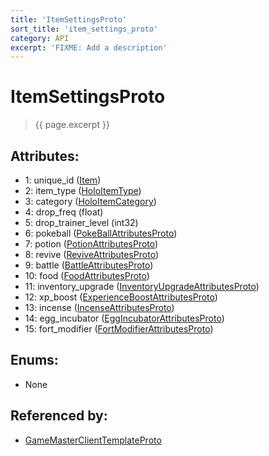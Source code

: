 ```yaml
---
title: 'ItemSettingsProto'
sort_title: 'item_settings_proto'
category: API
excerpt: 'FIXME: Add a description'
---
```


[comment]: <> (THIS PART IS GENERATED - AKA DON'T EDIT THIS PART MANUALLY)

# ItemSettingsProto

> {{ page.excerpt }}

## Attributes:

- 1: unique_id ([Item](../../enums/Item/))
- 2: item_type ([HoloItemType](../../enums/HoloItemType/))
- 3: category ([HoloItemCategory](../../enums/HoloItemCategory/))
- 4: drop_freq (float)
- 5: drop_trainer_level (int32)
- 6: pokeball ([PokeBallAttributesProto](../PokeBallAttributesProto/))
- 7: potion ([PotionAttributesProto](../PotionAttributesProto/))
- 8: revive ([ReviveAttributesProto](../ReviveAttributesProto/))
- 9: battle ([BattleAttributesProto](../BattleAttributesProto/))
- 10: food ([FoodAttributesProto](../FoodAttributesProto/))
- 11: inventory_upgrade ([InventoryUpgradeAttributesProto](../InventoryUpgradeAttributesProto/))
- 12: xp_boost ([ExperienceBoostAttributesProto](../ExperienceBoostAttributesProto/))
- 13: incense ([IncenseAttributesProto](../IncenseAttributesProto/))
- 14: egg_incubator ([EggIncubatorAttributesProto](../EggIncubatorAttributesProto/))
- 15: fort_modifier ([FortModifierAttributesProto](../FortModifierAttributesProto/))

## Enums:

- None

## Referenced by:

- [GameMasterClientTemplateProto](../GameMasterClientTemplateProto/)

[comment]: <> (YOU CAN EDIT AFTER THIS)
